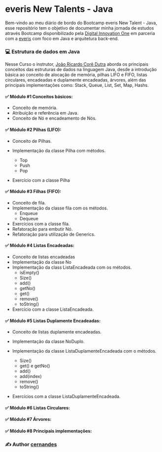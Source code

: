 # everis New Talents - Java 

Bem-vindo ao meu diário de bordo do Bootcamp everis New Talent - Java, esse repositório tem o objetivo de documentar minha jornada de estudos através Bootcamp disponibilizado pela [Digital Innovation One](https://digitalinnovation.one/bootcamps/everis-new-talents-java) em parceria com a [everis](https://www.everis.com/brazil/pt-br) com foco em Java e arquitetura back-end. 



### :computer: Estrutura de dados em Java

Nesse Curso o instrutor, [João Ricardo Corê Dutra](https://www.linkedin.com/in/jo%C3%A3o-dutra-400a9330/) aborda os principais conceitos das estruturas de dados na linguagem Java, desde a introdução básica ao conceito de alocação de memória, pilhas LIFO e FIFO, listas circulares, encadeadas e duplamente encadeadas, árvores, além das principais implementações como: Stack, Queue, List, Set, Map, Hashs. 

#### :white_check_mark: Módulo #1 Conceitos básicos:

* Conceito de memória.
* Atribuição e referência em Java.
* Conceito de Nó e encadeamento de Nós.

#### :white_check_mark: Módulo #2 Pilhas (LIFO):

* Conceito de Pilhas.
* Implementação da classe Pilha com métodos.
  * Top
  * Push
  * Pop

* Exercício com a classe  Pilha

#### :white_check_mark: Módulo #3 Filhas (FIFO):

* Conceito de fila.
* Implementação da classe fila com os métodos.
  * Enqueue
  * Dequeue
* Exercícios com a classe fila.
* Refatoração para embutir Nó.
* Refatoração para utilização de Generics.

#### :white_check_mark: Módulo #4 Listas Encadeadas:

* Conceito de listas encadeadas
* Implementação da classe No
* Implementação da class ListaEncadeada com os métodos.
  * isEmpty()
  * Size()
  * add()
  * getNo()
  * get()
  * remove()
  * toString()
* Exercício com a classe ListaEncadeada.

#### :white_check_mark: Módulo #5 Listas Duplamente Encadeadas:

* Conceito de listas duplamente encadeadas.
* Implementação da classe NoDuplo.
* Implementação da classe ListaDuplamenteEncadeada com o métodos.
  * Size()
  * get() e getNo()
  * add()
  * add(index)
  * remove()
  * toString()

* Exercícios com a classe ListaDuplamenteEncadeada.

#### :white_check_mark: Módulo #6 Listas Circulares:

#### :white_check_mark: Módulo #7 Árvores:

#### :white_check_mark: Módulo #8 Principais implementações:









### :writing_hand: Author [cernandes](https://www.linkedin.com/in/claudioernandessilva/)   









